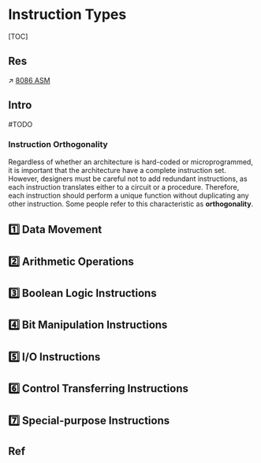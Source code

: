 # Instruction Types

[TOC]



## Res
↗ [8086 ASM](../../../../👩‍💻%20Languages%20Programming/ASM%20(Assembly%20Languages)/X86%20ISA%20Based%20ASM/8086%20ASM/8086%20ASM.md)



## Intro
#TODO 


### Instruction Orthogonality
Regardless of whether an architecture is hard-coded or microprogrammed, it is important that the architecture have a complete instruction set. However, designers must be careful not to add redundant instructions, as each instruction translates either to a circuit or a procedure. Therefore, each instruction should perform a unique function without duplicating any other instruction. Some people refer to this characteristic as **orthogonality**.



## 1️⃣ Data Movement

## 2️⃣ Arithmetic Operations


## 3️⃣ Boolean Logic Instructions


## 4️⃣ Bit Manipulation Instructions


## 5️⃣ I/O Instructions 


## 6️⃣ Control Transferring Instructions


## 7️⃣ Special-purpose Instructions



## Ref

